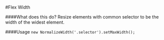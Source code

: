 #Flex Width

####What does this do?
Resize elements with common selector to be the width of the widest element.

####Usage
`new NormalizeWidth('.selector').setMaxWidth();`
